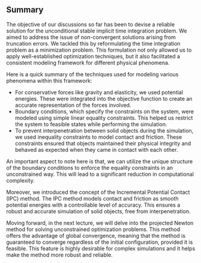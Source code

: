 ## Summary

The objective of our discussions so far has been to devise a reliable solution for the unconditional stable implicit time integration problem. We aimed to address the issue of non-convergent solutions arising from truncation errors. We tackled this by reformulating the time integration problem as a minimization problem. This formulation not only allowed us to apply well-established optimization techniques, but it also facilitated a consistent modeling framework for different physical phenomena.

Here is a quick summary of the techniques used for modeling various phenomena within this framework:
- For conservative forces like gravity and elasticity, we used potential energies. These were integrated into the objective function to create an accurate representation of the forces involved.
- Boundary conditions, which specify the constraints on the system, were modeled using simple linear equality constraints. This helped us restrict the system to feasible states while performing the simulation.
- To prevent interpenetration between solid objects during the simulation, we used inequality constraints to model contact and friction. These constraints ensured that objects maintained their physical integrity and behaved as expected when they came in contact with each other.

An important aspect to note here is that, we can utilize the unique structure of the boundary conditions to enforce the equality constraints in an unconstrained way. This will lead to a significant reduction in computational complexity.

Moreover, we introduced the concept of the Incremental Potential Contact (IPC) method. The IPC method models contact and friction as smooth potential energies with a controllable level of accuracy. This ensures a robust and accurate simulation of solid objects, free from interpenetration.

Moving forward, in the next lecture, we will delve into the projected Newton method for solving unconstrained optimization problems. This method offers the advantage of global convergence, meaning that the method is guaranteed to converge regardless of the initial configuration, provided it is feasible. This feature is highly desirable for complex simulations and it helps make the method more robust and reliable.
